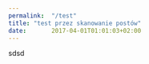 ```yaml
---
permalink:  "/test"
title: "test przez skanowanie postów"
date:       2017-04-01T01:01:03+02:00
---
```


sdsd